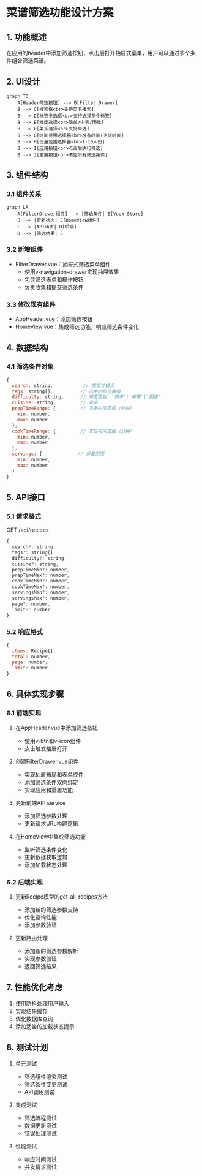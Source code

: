 # 菜谱筛选功能设计方案

## 1. 功能概述
在应用的header中添加筛选按钮，点击后打开抽屉式菜单，用户可以通过多个条件组合筛选菜谱。

## 2. UI设计
```mermaid
graph TD
    A[Header筛选按钮] --> B[Filter Drawer]
    B --> C[搜索框<br>支持菜名搜索]
    B --> D[标签多选框<br>支持选择多个标签]
    B --> E[难度选择<br>简单/中等/困难]
    B --> F[菜系选择<br>支持单选]
    B --> G[时间范围选择器<br>准备时间+烹饪时间]
    B --> H[份量范围选择器<br>1-10人份]
    B --> I[应用按钮<br>点击后执行筛选]
    B --> J[重置按钮<br>清空所有筛选条件]
```

## 3. 组件结构

### 3.1 组件关系
```mermaid
graph LR
    A[FilterDrawer组件] --> |筛选条件| B[Vuex Store]
    B --> |更新状态| C[HomeView组件]
    C --> |API请求| D[后端]
    D --> |筛选结果| C
```

### 3.2 新增组件
- FilterDrawer.vue：抽屉式筛选菜单组件
  - 使用v-navigation-drawer实现抽屉效果
  - 包含筛选表单和操作按钮
  - 负责收集和提交筛选条件

### 3.3 修改现有组件
- AppHeader.vue：添加筛选按钮
- HomeView.vue：集成筛选功能，响应筛选条件变化

## 4. 数据结构

### 4.1 筛选条件对象
```javascript
{
  search: string,           // 搜索关键词
  tags: string[],          // 选中的标签数组
  difficulty: string,      // 难度级别：'简单'|'中等'|'困难'
  cuisine: string,         // 菜系
  prepTimeRange: {         // 准备时间范围（分钟）
    min: number,
    max: number
  },
  cookTimeRange: {         // 烹饪时间范围（分钟）
    min: number,
    max: number
  },
  servings: {             // 份量范围
    min: number,
    max: number
  }
}
```

## 5. API接口

### 5.1 请求格式
GET /api/recipes
```javascript
{
  search?: string,
  tags?: string[],
  difficulty?: string,
  cuisine?: string,
  prepTimeMin?: number,
  prepTimeMax?: number,
  cookTimeMin?: number,
  cookTimeMax?: number,
  servingsMin?: number,
  servingsMax?: number,
  page?: number,
  limit?: number
}
```

### 5.2 响应格式
```javascript
{
  items: Recipe[],
  total: number,
  page: number,
  limit: number
}
```

## 6. 具体实现步骤

### 6.1 前端实现
1. 在AppHeader.vue中添加筛选按钮
   - 使用v-btn和v-icon组件
   - 点击触发抽屉打开

2. 创建FilterDrawer.vue组件
   - 实现抽屉布局和表单控件
   - 添加筛选条件双向绑定
   - 实现应用和重置功能

3. 更新前端API service
   - 添加筛选参数处理
   - 更新请求URL构建逻辑

4. 在HomeView中集成筛选功能
   - 监听筛选条件变化
   - 更新数据获取逻辑
   - 添加加载状态处理

### 6.2 后端实现
1. 更新Recipe模型的get_all_recipes方法
   - 添加新的筛选参数支持
   - 优化查询性能
   - 添加参数验证

2. 更新路由处理
   - 添加新的筛选参数解析
   - 实现参数验证
   - 返回筛选结果

## 7. 性能优化考虑
1. 使用防抖处理用户输入
2. 实现结果缓存
3. 优化数据库查询
4. 添加适当的加载状态提示

## 8. 测试计划
1. 单元测试
   - 筛选组件渲染测试
   - 筛选条件变更测试
   - API调用测试

2. 集成测试
   - 筛选流程测试
   - 数据更新测试
   - 错误处理测试

3. 性能测试
   - 响应时间测试
   - 并发请求测试
